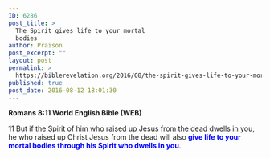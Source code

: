 ```yaml
---
ID: 6286
post_title: >
  The Spirit gives life to your mortal
  bodies
author: Praison
post_excerpt: ""
layout: post
permalink: >
  https://biblerevelation.org/2016/08/the-spirit-gives-life-to-your-mortal-bodies/
published: true
post_date: 2016-08-12 18:01:30
---
```

<p class="passage-display"><strong><span class="passage-display-bcv">Romans 8:11
</span><span class="passage-display-version">World English Bible (WEB)</span></strong></p>
<span id="en-WEB-28128" class="text Rom-8-11"><span class="versenum">11 </span>But if <span style="text-decoration: underline;">the Spirit of him who raised up Jesus from the dead dwells in you</span>, he who raised up Christ Jesus from the dead will also <span style="color: #0000ff;"><strong>give life to your mortal bodies through his Spirit who dwells in you</strong></span>.</span>